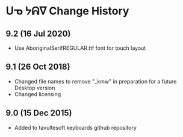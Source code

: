 ᑌᓀ ᔭᕱᐁ Change History
============================

9.2 (16 Jul 2020)
-----------------
* Use AboriginalSerifREGULAR.ttf font for touch layout

9.1 (26 Oct 2018)
-----------------
* Changed file names to remove "_kmw" in preparation for a future Desktop version
* Changed licensing

9.0 (15 Dec 2015)
-----------------

* Added to tavultesoft keyboards github repository
